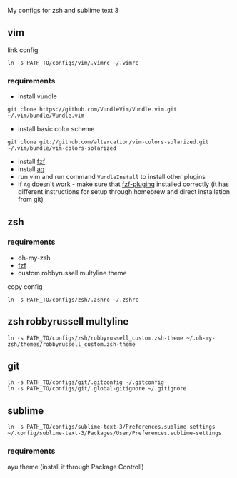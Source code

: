 My configs for zsh and sublime text 3

## vim

link config
```
ln -s PATH_TO/configs/vim/.vimrc ~/.vimrc
```

### requirements

* install vundle
```
git clone https://github.com/VundleVim/Vundle.vim.git ~/.vim/bundle/Vundle.vim
```
* install basic color scheme
```
git clone git://github.com/altercation/vim-colors-solarized.git ~/.vim/bundle/vim-colors-solarized
```
* install [fzf](https://github.com/junegunn/fzf#using-git)
* install [ag](https://github.com/ggreer/the_silver_searcher#installing)
* run vim and run command `VundleInstall` to install other plugins
* if `Ag` doesn't work - make sure that [fzf-pluging](https://github.com/junegunn/fzf#installation)
installed correctly (it has different instructions for setup through homebrew and direct installation from git)

## zsh

### requirements

* oh-my-zsh
* [fzf](https://github.com/junegunn/fzf#using-git)
* custom robbyrussell multyline theme

copy config
```
ln -s PATH_TO/configs/zsh/.zshrc ~/.zshrc
```

## zsh robbyrussell multyline

```
ln -s PATH_TO/configs/zsh/robbyrussell_custom.zsh-theme ~/.oh-my-zsh/themes/robbyrussell_custom.zsh-theme
```

## git

```
ln -s PATH_TO/configs/git/.gitconfig ~/.gitconfig
ln -s PATH_TO/configs/git/.global-gitignore ~/.gitignore
```

## sublime

```
ln -s PATH_TO/configs/sublime-text-3/Preferences.sublime-settings ~/.config/sublime-text-3/Packages/User/Preferences.sublime-settings
```

### requirements

ayu theme (install it through Package Controll)
